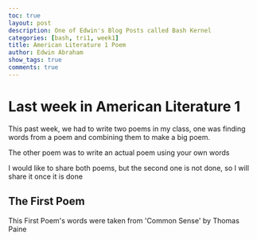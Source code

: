 ```yaml
---
toc: true
layout: post
description: One of Edwin's Blog Posts called Bash Kernel
categories: [bash, tri1, week1]
title: American Literature 1 Poem
author: Edwin Abraham
show_tags: true
comments: true
---
```


# Last week in American Literature 1

This past week, we had to write two poems in my class, one was finding words from a poem and combining them to make a big poem.

The other poem was to write an actual poem using your own words

I would like to share both poems, but the second one is not done, so I will share it once it is done

## The First Poem

This First Poem's words were taken from 'Common Sense' by Thomas Paine
